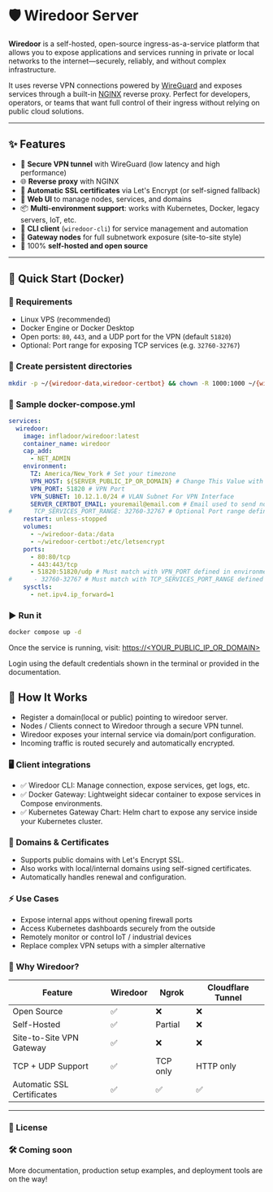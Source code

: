 # 🛡️ Wiredoor Server

**Wiredoor** is a self-hosted, open-source ingress-as-a-service platform that allows you to expose applications and services running in private or local networks to the internet—securely, reliably, and without complex infrastructure.

It uses reverse VPN connections powered by [WireGuard](https://www.wireguard.com) and exposes services through a built-in [NGINX](https://nginx.org) reverse proxy. Perfect for developers, operators, or teams that want full control of their ingress without relying on public cloud solutions.

---

## ✨ Features

- 🔐 **Secure VPN tunnel** with WireGuard (low latency and high performance)
- 🌐 **Reverse proxy** with NGINX
- 🔑 **Automatic SSL certificates** via Let's Encrypt (or self-signed fallback)
- 🧠 **Web UI** to manage nodes, services, and domains
- 📦 **Multi-environment support**: works with Kubernetes, Docker, legacy servers, IoT, etc.
- 🧰 **CLI client** (`wiredoor-cli`) for service management and automation
- 🚪 **Gateway nodes** for full subnetwork exposure (site-to-site style)
- 🧱 100% **self-hosted and open source**

---

## 🚀 Quick Start (Docker)

### 🧾 Requirements

- Linux VPS (recommended)
- Docker Engine or Docker Desktop
- Open ports: `80`, `443`, and a UDP port for the VPN (default `51820`)
- Optional: Port range for exposing TCP services (e.g. `32760-32767`)

### 📁 Create persistent directories

```bash
mkdir -p ~/{wiredoor-data,wiredoor-certbot} && chown -R 1000:1000 ~/{wiredoor-data,wiredoor-certbot}
```

### 🐳 Sample docker-compose.yml

```yaml filename="docker-compose.yml" copy
services:
  wiredoor:
    image: infladoor/wiredoor:latest
    container_name: wiredoor
    cap_add:
      - NET_ADMIN
    environment:
      TZ: America/New_York # Set your timezone
      VPN_HOST: ${SERVER_PUBLIC_IP_OR_DOMAIN} # Change This Value with your server IP or FQDN
      VPN_PORT: 51820 # VPN Port 
      VPN_SUBNET: 10.12.1.0/24 # VLAN Subnet For VPN Interface
      SERVER_CERTBOT_EMAIL: youremail@email.com # Email used to send notifications about certbot SSL certificates
#      TCP_SERVICES_PORT_RANGE: 32760-32767 # Optional Port range definition to expose TCP services if needed
    restart: unless-stopped
    volumes:
      - ~/wiredoor-data:/data
      - ~/wiredoor-certbot:/etc/letsencrypt
    ports:
      - 80:80/tcp
      - 443:443/tcp
      - 51820:51820/udp # Must match with VPN_PORT defined in environment
#      - 32760-32767 # Must match with TCP_SERVICES_PORT_RANGE defined in environment
    sysctls:
      - net.ipv4.ip_forward=1
```

### ▶️ Run it

```bash
docker compose up -d
```

Once the service is running, visit: [https://<YOUR_PUBLIC_IP_OR_DOMAIN>]()

Login using the default credentials shown in the terminal or provided in the documentation.

## 🧭 How It Works

- Register a domain(local or public) pointing to wiredoor server.
- Nodes / Clients connect to Wiredoor through a secure VPN tunnel.
- Wiredoor exposes your internal service via domain/port configuration.
- Incoming traffic is routed securely and automatically encrypted.

### 🖥️ Client integrations

- ✅ Wiredoor CLI: Manage connection, expose services, get logs, etc.
- ✅ Docker Gateway: Lightweight sidecar container to expose services in Compose environments.
- ✅ Kubernetes Gateway Chart: Helm chart to expose any service inside your Kubernetes cluster.

### 🔐 Domains & Certificates

- Supports public domains with Let's Encrypt SSL.
- Also works with local/internal domains using self-signed certificates.
- Automatically handles renewal and configuration.

### ⚡ Use Cases

- Expose internal apps without opening firewall ports
- Access Kubernetes dashboards securely from the outside
- Remotely monitor or control IoT / industrial devices
- Replace complex VPN setups with a simpler alternative

### 🤝 Why Wiredoor?

| Feature                    |	Wiredoor |   Ngrok  | Cloudflare Tunnel |
|----------------------------|-----------|----------|-------------------|
| Open Source                |	   ✅   |    ❌    |        ❌        |
| Self-Hosted                |	   ✅	 | Partial  |        ❌         |
| Site-to-Site VPN Gateway   |     ✅   |    ❌    |        ❌        |
| TCP + UDP Support          |	   ✅   | TCP only |     HTTP only     |
| Automatic SSL Certificates |     ✅   |    ✅    |        ✅        |

---

### 📄 License

### 🛠️ Coming soon

More documentation, production setup examples, and deployment tools are on the way!